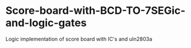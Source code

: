 # Score-board-with-BCD-TO-7SEGic-and-logic-gates
Logic implementation of score board with IC's and uln2803a 
